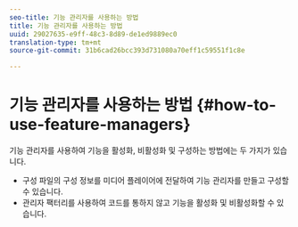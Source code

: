 ```yaml
---
seo-title: 기능 관리자를 사용하는 방법
title: 기능 관리자를 사용하는 방법
uuid: 29027635-e9ff-48c3-8d89-de1ed9889ec0
translation-type: tm+mt
source-git-commit: 31b6cad26bcc393d731080a70eff1c59551f1c8e

---
```



# 기능 관리자를 사용하는 방법 {#how-to-use-feature-managers}

기능 관리자를 사용하여 기능을 활성화, 비활성화 및 구성하는 방법에는 두 가지가 있습니다.

* 구성 파일의 구성 정보를 미디어 플레이어에 전달하여 기능 관리자를 만들고 구성할 수 있습니다.
* 관리자 팩터리를 사용하여 코드를 통하지 않고 기능을 활성화 및 비활성화할 수 있습니다.

